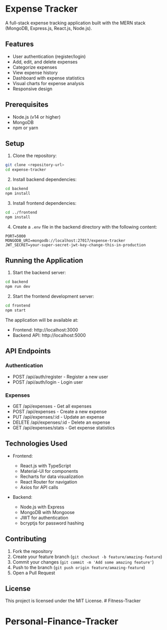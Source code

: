 # Expense Tracker

A full-stack expense tracking application built with the MERN stack (MongoDB, Express.js, React.js, Node.js).

## Features

- User authentication (register/login)
- Add, edit, and delete expenses
- Categorize expenses
- View expense history
- Dashboard with expense statistics
- Visual charts for expense analysis
- Responsive design

## Prerequisites

- Node.js (v14 or higher)
- MongoDB
- npm or yarn

## Setup

1. Clone the repository:
```bash
git clone <repository-url>
cd expense-tracker
```

2. Install backend dependencies:
```bash
cd backend
npm install
```

3. Install frontend dependencies:
```bash
cd ../frontend
npm install
```

4. Create a `.env` file in the backend directory with the following content:
```
PORT=5000
MONGODB_URI=mongodb://localhost:27017/expense-tracker
JWT_SECRET=your-super-secret-jwt-key-change-this-in-production
```

## Running the Application

1. Start the backend server:
```bash
cd backend
npm run dev
```

2. Start the frontend development server:
```bash
cd frontend
npm start
```

The application will be available at:
- Frontend: http://localhost:3000
- Backend API: http://localhost:5000

## API Endpoints

### Authentication
- POST /api/auth/register - Register a new user
- POST /api/auth/login - Login user

### Expenses
- GET /api/expenses - Get all expenses
- POST /api/expenses - Create a new expense
- PUT /api/expenses/:id - Update an expense
- DELETE /api/expenses/:id - Delete an expense
- GET /api/expenses/stats - Get expense statistics

## Technologies Used

- Frontend:
  - React.js with TypeScript
  - Material-UI for components
  - Recharts for data visualization
  - React Router for navigation
  - Axios for API calls

- Backend:
  - Node.js with Express
  - MongoDB with Mongoose
  - JWT for authentication
  - bcryptjs for password hashing

## Contributing

1. Fork the repository
2. Create your feature branch (`git checkout -b feature/amazing-feature`)
3. Commit your changes (`git commit -m 'Add some amazing feature'`)
4. Push to the branch (`git push origin feature/amazing-feature`)
5. Open a Pull Request

## License

This project is licensed under the MIT License. # Fitness-Tracker
# Personal-Finance-Tracker
